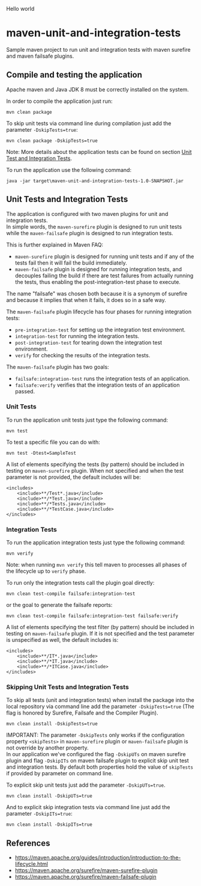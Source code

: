 Hello world
# maven-unit-and-integration-tests

Sample maven project to run unit and integration tests with maven surefire and maven failsafe plugins.

## Compile and testing the application

Apache maven and Java JDK 8 must be correctly installed on the system. 

In order to compile the application just run:

```shell
mvn clean package
```

To skip unit tests via command line during compilation just add the parameter `-DskipTests=true`:

```shell
mvn clean package -DskipTests=true 
```
Note: More details about the application tests can be found on section [Unit Test and Integration Tests](#unit-tests-and-integration-tests).

To run the application use the following command:
```shell
java -jar target\maven-unit-and-integration-tests-1.0-SNAPSHOT.jar
```

## Unit Tests and Integration Tests

The application is configured with two maven plugins for unit and integration tests.  
In simple words, the `maven-surefire` plugin is designed to run unit tests while the `maven-failsafe` plugin is designed to run integration tests.

This is further explained in Maven FAQ:

* `maven-surefire` plugin is designed for running unit tests and if any of the tests fail then it will fail the build immediately.
* `maven-failsafe` plugin is designed for running integration tests, and decouples failing the build if there are test failures from actually running the tests, thus enabling the post-integration-test phase to execute.

The name "failsafe" was chosen both because it is a synonym of surefire and because it implies that when it fails, it does so in a safe way.

The `maven-failsafe` plugin lifecycle has four phases for running integration tests:  

* `pre-integration-test` for setting up the integration test environment.  
* `integration-test` for running the integration tests.  
* `post-integration-test` for tearing down the integration test environment.  
* `verify` for checking the results of the integration tests.

The `maven-failsafe` plugin has two goals:

* `failsafe:integration-test` runs the integration tests of an application.
* `failsafe:verify` verifies that the integration tests of an application passed.

### Unit Tests

To run the application unit tests just type the following command:
 
```shell
mvn test
```

To test a specific file you can do with:
```
mvn test -Dtest=SampleTest 
``` 

A list of <include> elements specifying the tests (by pattern) should be included in testing on `maven-surefire` plugin. 
When not specified and when the test parameter is not provided, the default includes will be:

```
<includes>
    <include>**/Test*.java</include>
    <include>**/*Test.java</include>
    <include>**/*Tests.java</include>
    <include>**/*TestCase.java</include>
</includes>
```

### Integration Tests

To run the application integration tests just type the following command:

```shell
mvn verify
```

Note: when running `mvn verify` this tell maven to processes all phases of the lifecycle up to `verify` phase.   

To run only the integration tests call the plugin goal directly:

```shell
mvn clean test-compile failsafe:integration-test 
```

or the goal to generate the failsafe reports:

```shell
mvn clean test-compile failsafe:integration-test failsafe:verify
```

A list of <include> elements specifying the test filter (by pattern) should be included in testing on `maven-failsafe` plugin. 
If it is not specified and the test parameter is unspecified as well, the default includes is:
```
<includes>
    <include>**/IT*.java</include>
    <include>**/*IT.java</include>
    <include>**/*ITCase.java</include>
</includes>
```

### Skipping Unit Tests and Integration Tests

To skip all tests (unit and integration tests) when install the package into the local repository via command line add the parameter `-DskipTests=true` (The flag is honored by Surefire, Failsafe and the Compiler Plugin).

```shell
mvn clean install -DskipTests=true 
```

IMPORTANT: The parameter `-DskipTests` only works if the configuration property `<skipTests>` in `maven-surefire` plugin or `maven-failsafe` plugin is not override by another property.  
In our application we've configured the flag `-DskipUTs` on maven surefire plugin and flag `-DskipITs` on maven failsafe plugin to explicit skip unit test and integration tests. 
By default both properties hold the value of `skipTests` if provided by parameter on command line. 

To explicit skip unit tests just add the parameter `-DskipUTs=true`.
```shell
mvn clean install -DskipUTs=true 
```

And to explicit skip integration tests via command line just add the parameter `-DskipITs=true`:

```shell
mvn clean install -DskipITs=true 
```

## References

* https://maven.apache.org/guides/introduction/introduction-to-the-lifecycle.html
* https://maven.apache.org/surefire/maven-surefire-plugin
* https://maven.apache.org/surefire/maven-failsafe-plugin
